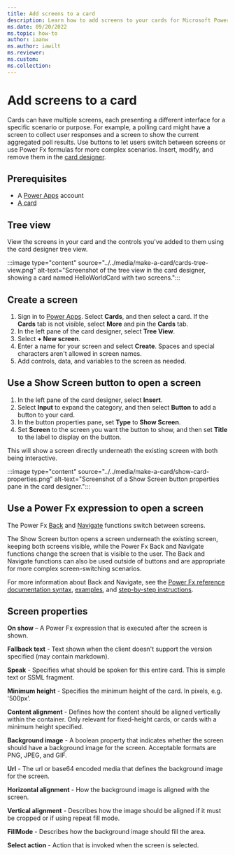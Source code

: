 ```yaml
---
title: Add screens to a card
description: Learn how to add screens to your cards for Microsoft Power Apps.
ms.date: 09/20/2022
ms.topic: how-to
author: iaanw
ms.author: iawilt
ms.reviewer: 
ms.custom: 
ms.collection: 
---
```


# Add screens to a card

Cards can have multiple screens, each presenting a different interface for a specific scenario or purpose. For example, a polling card might have a screen to collect user responses and a screen to show the current aggregated poll results. Use buttons to let users switch between screens or use Power Fx formulas for more complex scenarios. Insert, modify, and remove them in the [card designer](../designer-overview.md).

## Prerequisites

- A [Power Apps](https://powerapps.microsoft.com/) account
- [A card](../../tutorials/hello-world-card.md)

## Tree view

View the screens in your card and the controls you've added to them using the card designer tree view.

   :::image type="content" source="../../media/make-a-card/cards-tree-view.png" alt-text="Screenshot of the tree view in the card designer, showing a card named HelloWorldCard with two screens.":::

## Create a screen

1. Sign in to [Power Apps](https://powerapps.microsoft.com/). Select **Cards**, and then select a card. If the **Cards** tab is not visible, select **More** and pin the **Cards** tab.
1. In the left pane of the card designer, select **Tree View**.
1. Select **+ New screen**.
1. Enter a name for your screen and select **Create**. Spaces and special characters aren't allowed in screen names.
1. Add controls, data, and variables to the screen as needed.

## Use a Show Screen button to open a screen

1. In the left pane of the card designer, select **Insert**.
1. Select **Input** to expand the category, and then select **Button** to add a button to your card.
1. In the button properties pane, set **Type** to **Show Screen**.
1. Set **Screen** to the screen you want the button to show, and then set **Title** to the label to display on the button.

This will show a screen directly underneath the existing screen with both being interactive.

   :::image type="content" source="../../media/make-a-card/show-card-properties.png" alt-text="Screenshot of a Show Screen button properties pane in the card designer.":::

## Use a Power Fx expression to open a screen

The Power Fx [Back](/power-platform/power-fx/reference/function-navigate#back) and [Navigate](/power-platform/power-fx/reference/function-navigate#navigate) functions switch between screens.

The Show Screen button opens a screen underneath the existing screen, keeping both screens visible, while the Power Fx Back and Navigate functions change the screen that is visible to the user. The Back and Navigate functions can also be used outside of buttons and are appropriate for more complex screen-switching scenarios.

For more information about Back and Navigate, see the [Power Fx reference documentation syntax](/power-platform/power-fx/reference/function-navigate#syntax), [examples](/power-platform/power-fx/reference/function-navigate#examples), and [step-by-step instructions](/power-platform/power-fx/reference/function-navigate#step-by-step).

## Screen properties

**On show** – A Power Fx expression that is executed after the screen is shown.

**Fallback text** - Text shown when the client doesn't support the version specified (may contain markdown).

**Speak** - Specifies what should be spoken for this entire card. This is simple text or SSML fragment.

**Minimum height** - Specifies the minimum height of the card. In pixels, e.g. '500px'.

**Content alignment** - Defines how the content should be aligned vertically within the container. Only relevant for fixed-height cards, or cards with a minimum height specified.

**Background image** - A boolean property that indicates whether the screen should have a background image for the screen. Acceptable formats are PNG, JPEG, and GIF.

**Url** - The url or base64 encoded media that defines the background image for the screen.

**Horizontal alignment** - How the background image is aligned with the screen.

**Vertical alignment** - Describes how the image should be aligned if it must be cropped or if using repeat fill mode.

**FillMode** - Describes how the background image should fill the area.

**Select action** - Action that is invoked when the screen is selected.
